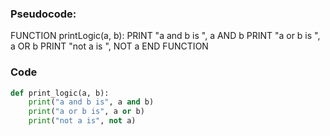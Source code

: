 ### Pseudocode:
FUNCTION printLogic(a, b):
    PRINT "a and b is ", a AND b
    PRINT "a or b is ", a OR b
    PRINT "not a is ", NOT a
END FUNCTION

### Code
```python
def print_logic(a, b):
    print("a and b is", a and b)
    print("a or b is", a or b)
    print("not a is", not a)
```
